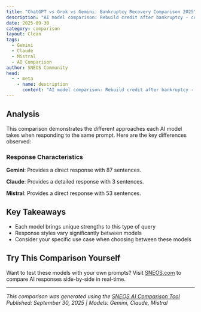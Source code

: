 ```yaml
---
title: "ChatGPT vs Grok vs Gemini: Bankruptcy Recovery Comparison 2025"
description: "AI model comparison: Rebuild credit after bankruptcy - complete recovery plan..."
date: 2025-09-30
category: comparison
layout: Clean
tags:
  - Gemini
  - Claude
  - Mistral
  - AI Comparison
author: SNEOS Community
head:
  - - meta
    - name: description
      content: "AI model comparison: Rebuild credit after bankruptcy - complete recovery plan..."
---
```


<ChatComparison
  title="ChatGPT vs Grok vs Gemini: Bankruptcy Recovery Comparison 2025"
  prompt="Rebuild credit after bankruptcy - complete recovery plan"
  :responses='{
    "Gemini": "Okay, let\u0027s craft a comprehensive credit recovery plan after bankruptcy.  This is a marathon, not a sprint, and requires patience, discipline, and consistent effort.  This plan is divided into phases, covering immediate actions, short-term strategies, medium-term goals, and long-term habits.\n\n**Important Disclaimer:** *I am an AI chatbot and cannot provide financial advice.  This is a general guide for informational purposes only.  Consult with a qualified financial advisor or credit counselor for personalized advice based on your specific situation.*\n\n**Phase 1: Immediate Post-Bankruptcy Actions (First 1-3 Months)**\n\n*   **1. Understand Your Credit Report:**\n    *   **Obtain a Copy:** Get free copies of your credit reports from all three major credit bureaus: Experian, Equifax, and TransUnion. You can do this at AnnualCreditReport.com. You are legally entitled to one free report from each bureau every 12 months.\n    *   **Review for Accuracy:** Carefully review each report.  Bankruptcy filings often cause errors.  Look for accounts listed incorrectly, balances shown as owing that were discharged in bankruptcy, or accounts not marked as included in bankruptcy.\n    *   **Dispute Errors:**  Immediately dispute any errors with each credit bureau *in writing*.  Provide supporting documentation (like your bankruptcy discharge paperwork).  They have a limited time (usually 30-45 days) to investigate and respond.\n*   **2. Manage Your Finances:**\n    *   **Create a Budget:**  A realistic budget is crucial.  Track your income and expenses.  Identify areas where you can cut back.  Use budgeting apps, spreadsheets, or even pen and paper.\n    *   **Build an Emergency Fund:**  Even a small emergency fund can prevent you from relying on credit when unexpected expenses arise.  Aim for at least $500 initially, then gradually work toward 3-6 months of living expenses.\n    *   **Pay Bills On Time, Every Time:** This is non-negotiable.  Set up automatic payments where possible to avoid late fees and negative marks on your credit report.\n*   **3. Protect Yourself from Predatory Lenders:**\n    *   **Be Wary of \u0022Guaranteed Credit\u0022 Offers:**  These often come with exorbitant interest rates and hidden fees.\n    *   **Avoid Payday Loans and Title Loans:** These are extremely expensive and can lead to a debt spiral.\n    *   **Research Any Lender Thoroughly:**  Check their reputation and read reviews before applying for any credit product.\n\n**Phase 2: Short-Term Strategies (3-12 Months)**\n\n*   **1. Secured Credit Cards:**\n    *   **Apply for a Secured Credit Card:** These cards require a cash deposit as collateral, making them easier to obtain with a bankruptcy on your record.  Look for cards that report to all three major credit bureaus.\n    *   **Use it Responsibly:**  Treat it like a debit card.  Charge small amounts each month (ideally less than 30% of your credit limit) and pay the balance in full *every month*.  Avoid cash advances.\n    *   **Graduate to an Unsecured Card:** After 6-12 months of responsible use, inquire about graduating to an unsecured credit card with the same issuer.\n*   **2. Credit-Builder Loans:**\n    *   **Explore Credit-Builder Loans:** These loans are specifically designed to help rebuild credit.  You make monthly payments, and the lender reports your payment history to the credit bureaus. Sometimes the loan is secured, and the proceeds are held in an account until you have paid the loan off.\n    *   **Check with Local Credit Unions and Community Banks:** They are often more willing to work with individuals with past credit challenges.\n*   **3. Become an Authorized User:**\n    *   **Ask a Trusted Friend or Family Member:** If you have a friend or family member with good credit, ask if they\u0027ll add you as an authorized user on their credit card.  Their positive payment history will be reflected on your credit report, helping to improve your score.  Make sure the card issuer reports authorized user activity to the credit bureaus.  Be aware this can impact their credit score negatively if you misuse it.\n\n**Phase 3: Medium-Term Goals (12-24 Months)**\n\n*   **1. Monitor Your Credit Regularly:**\n    *   **Continue to Check Your Credit Reports:**  Monitor your progress and ensure no new errors appear.\n    *   **Consider a Credit Monitoring Service:** These services can alert you to changes in your credit report, potentially identifying fraudulent activity early.  However, be aware that some are expensive.\n*   **2. Diversify Your Credit Portfolio:**\n    *   **Consider a Retail Credit Card:** Once you have a secured credit card and/or a credit-builder loan, consider applying for a retail credit card from a store you frequently shop at.  Again, use it responsibly and pay the balance in full each month.\n    *   **Avoid Applying for Too Many Cards at Once:** Multiple credit inquiries in a short period can negatively impact your credit score.\n*   **3. Maintain Low Credit Utilization:**\n    *   **Keep Your Credit Card Balances Low:** Aim to use no more than 30% of your available credit on any card. Ideally, keep it below 10%.  This shows lenders that you are responsible with credit.\n*   **4. Continue Paying All Bills On Time:**  This is critical for long-term credit health.\n\n**Phase 4: Long-Term Habits (24\u002B Months and Beyond)**\n\n*   **1. Responsible Credit Management:**\n    *   **Continue Using Credit Wisely:**  Don\u0027t overextend yourself.  Only charge what you can afford to pay back each month.\n    *   **Avoid Maxing Out Credit Cards:**  This is a red flag for lenders.\n*   **2.  Regular Financial Check-Ups:**\n    *   **Review Your Budget Regularly:**  Adjust your budget as your income and expenses change.\n    *   **Re-evaluate Your Credit Needs:**  As your credit improves, consider upgrading to cards with better rewards and lower interest rates.\n*   **3.  Save and Invest:**\n    *   **Prioritize Saving and Investing:**  Building wealth will give you financial security and reduce your reliance on credit.\n    *   **Consider Retirement Savings:**  Take advantage of employer-sponsored retirement plans and other investment options.\n\n**Key Considerations Throughout the Process:**\n\n*   **Time is Your Friend:** Credit recovery takes time. Don\u0027t get discouraged if you don\u0027t see results immediately.\n*   **Be Patient:**  Bankruptcy stays on your credit report for 7-10 years, but its impact lessens over time.\n*   **Stay Positive:**  Focus on making consistent progress and building good financial habits.\n*   **Seek Professional Help:**  Consider working with a non-profit credit counseling agency for personalized guidance and support. The National Foundation for Credit Counseling (NFCC) and the Association for Financial Counseling \u0026 Planning Education (AFCPE) are good resources.\n*   **Understand Credit Scoring Models:**  Learn about the factors that influence your credit score, such as payment history, credit utilization, length of credit history, and types of credit.\n*   **Beware of Credit Repair Scams:**  Legitimate credit repair companies can\u0027t guarantee results and can\u0027t remove accurate information from your credit report.\n\n**Addressing Potential Obstacles:**\n\n*   **High Interest Rates:** Expect to pay higher interest rates on credit cards and loans initially. As your credit improves, you can refinance or apply for better terms.\n*   **Limited Credit Options:** Your credit options may be limited at first. Start small and gradually expand your credit portfolio.\n*   **Emotional Challenges:**  Bankruptcy can be emotionally challenging. Seek support from friends, family, or a therapist if needed.\n\nBy following this comprehensive plan and staying committed to responsible financial habits, you can rebuild your credit and achieve your financial goals after bankruptcy. Good luck!\n",
    "Claude": "# Complete Credit Recovery Plan After Bankruptcy\n\n## Phase 1: Foundation Building (Months 1-6)\n\n### Immediate Actions\n- **Obtain your credit reports** from all three bureaus (Experian, Equifax, TransUnion)\n- **Verify bankruptcy discharge** appears correctly on reports\n- **Dispute any errors** such as debts showing as unpaid that were discharged\n- **Open a checking/savings account** if you don\u0027t have one\n- **Build emergency fund** (start with $500-1,000)\n\n### Initial Credit Products\n**Secured Credit Cards**\n- Apply for 1-2 secured cards (Capital One, Discover It Secured)\n- Put down $200-500 deposit\n- Use for small purchases (10-30% of limit)\n- Pay in full monthly\n\n**Credit Builder Loans**\n- Consider from credit unions or online lenders\n- Small amounts ($300-1,000)\n- Payment history helps rebuild credit\n\n## Phase 2: Active Rebuilding (Months 6-18)\n\n### Credit Management\n- **Monitor credit scores** monthly (use free services like Credit Karma)\n- **Keep utilization low** (under 10% ideally)\n- **Never miss payments** - set up autopay\n- **Gradually increase credit limits** on secured cards\n\n### Additional Credit Options\n- **Store credit cards** (easier approval, but watch interest rates)\n- **Authorized user status** (ask trusted family member)\n- **Gas or retail cards** with easier approval standards\n\n### Financial Habits\n- **Pay all bills on time** (utilities, rent, phone)\n- **Keep old accounts open** to build credit history length\n- **Diversify credit types** (cards, loans, etc.)\n\n## Phase 3: Expansion (Months 18-36)\n\n### Upgrading Credit\n- **Convert secured cards** to unsecured versions\n- **Apply for better credit cards** with rewards or lower rates\n- **Consider auto loans** if needed (helps credit mix)\n- **Explore credit unions** for better terms\n\n### Advanced Strategies\n- **Optimize credit utilization** across multiple cards\n- **Time applications strategically** (avoid too many inquiries)\n- **Build relationship with primary bank**\n- **Consider becoming an authorized user** on spouse\u0027s accounts\n\n## Phase 4: Full Recovery (Years 3-7\u002B)\n\n### Long-term Goals\n- **Achieve 700\u002B credit score**\n- **Qualify for prime interest rates**\n- **Access to premium credit products**\n- **Prepare for major purchases** (home, etc.)\n\n### Maintaining Good Credit\n- **Continue responsible usage patterns**\n- **Monitor credit regularly**\n- **Avoid old spending habits that led to bankruptcy**\n- **Build substantial emergency fund** (6 months expenses)\n\n## Timeline Expectations\n\n| Time Period | Expected Score Range | Available Credit Products |\n|-------------|---------------------|---------------------------|\n| 0-6 months | 450-550 | Secured cards, credit builder loans |\n| 6-18 months | 550-650 | Store cards, some unsecured cards |\n| 18-36 months | 600-700 | Better unsecured cards, auto loans |\n| 3\u002B years | 650-750\u002B | Premium cards, mortgages (with conditions) |\n\n## Key Success Factors\n\n### Non-Negotiables\n- **Pay everything on time, every time**\n- **Keep balances low**\n- **Be patient with the process**\n- **Don\u0027t repeat past financial mistakes**\n\n### Monitoring Tools\n- **Free credit reports** annually from AnnualCreditReport.com\n- **Free credit scores** from banks, cards, or apps\n- **Credit monitoring services** for alerts\n\n## Common Pitfalls to Avoid\n\n- Applying for too much credit too quickly\n- Maxing out secured credit cards\n- Missing payments during the rebuilding process\n- Closing old accounts once they become available\n- Falling into debt again before credit is fully rebuilt\n\n## Special Considerations\n\n### Chapter 7 vs Chapter 13\n- **Chapter 7**: Rebuilding can start immediately after discharge\n- **Chapter 13**: May be able to get credit during payment plan with court approval\n\n### Mortgage Considerations\n- **Conventional loans**: Typically 4 years after Chapter 7, 2 years after Chapter 13\n- **FHA loans**: 2 years after Chapter 7, 1 year after Chapter 13\n- **VA loans",
    "Mistral": "Rebuilding credit after bankruptcy involves a strategic and disciplined approach. Here\u0027s a complete recovery plan to help you improve your credit score and regain financial stability:\n\n### 1. **Understand Your Credit Report**\n   - **Obtain Your Credit Report:** Get a copy of your credit report from the three major credit bureaus (Equifax, Experian, and TransUnion). You can do this for free once a year at AnnualCreditReport.com.\n   - **Review for Errors:** Ensure all information is accurate. If there are errors, dispute them with the credit bureaus.\n\n### 2. **Create a Budget**\n   - **Track Income and Expenses:** Use a budgeting tool or app to monitor your spending and ensure you are living within your means.\n   - **Set Financial Goals:** Determine short-term and long-term financial goals to stay motivated.\n\n### 3. **Build an Emergency Fund**\n   - **Start Small:** Aim to save at least $500 initially.\n   - **Grow Over Time:** Gradually increase your savings to cover 3-6 months of living expenses.\n\n### 4. **Open a Secured Credit Card**\n   - **Choose Wisely:** Look for a secured credit card with no annual fee and a low deposit requirement.\n   - **Use Responsibly:** Make small purchases and pay off the balance in full each month to avoid interest charges.\n\n### 5. **Consider a Credit-Builder Loan**\n   - **Understand the Terms:** These loans are designed to help you build credit. The loan amount is held in a savings account and released to you once you\u0027ve made all the payments.\n   - **Make Timely Payments:** Ensure all payments are made on time to build a positive payment history.\n\n### 6. **Pay All Bills on Time**\n   - **Set Up Automatic Payments:** Use auto-pay for recurring bills to avoid missed payments.\n   - **Monitor Due Dates:** Keep a calendar or use reminders to ensure you never miss a payment.\n\n### 7. **Limit New Credit Applications**\n   - **Avoid Multiple Inquiries:** Each new credit application can temporarily lower your credit score.\n   - **Focus on Quality Over Quantity:** Aim for a few well-managed credit accounts rather than many.\n\n### 8. **Monitor Your Credit Score**\n   - **Use Credit Monitoring Services:** Services like Credit Karma or Credit Sesame can help you track your progress.\n   - **Check Regularly:** Review your credit score and report at least once a quarter to ensure accuracy and progress.\n\n### 9. **Educate Yourself on Financial Literacy**\n   - **Read Books and Articles:** Learn about personal finance, budgeting, and credit management.\n   - **Attend Workshops:** Participate in financial literacy workshops or webinars.\n\n### 10. **Seek Professional Help**\n   - **Credit Counseling:** Consider working with a non-profit credit counseling agency for personalized advice.\n   - **Financial Advisor:** Consult a financial advisor for long-term planning and investment strategies.\n\n### 11. **Rebuild Credit with Installment Loans**\n   - **Auto Loans:** If you need a car, consider an auto loan. Ensure you can afford the payments and make them on time.\n   - **Student Loans:** If you are a student, federal student loans can help build credit if managed responsibly.\n\n### 12. **Avoid High-Interest Loans**\n   - **Payday Loans:** Avoid these at all costs due to their high interest rates and fees.\n   - **Title Loans:** Similarly, avoid title loans as they can lead to a cycle of debt.\n\n### 13. **Stay Patient and Persistent**\n   - **Time Heals:** Rebuilding credit takes time. Stay committed to your plan and be patient.\n   - **Celebrate Milestones:** Acknowledge and celebrate small victories to stay motivated.\n\n### 14. **Maintain a Positive Attitude**\n   - **Stay Positive:** Focus on the progress you\u0027ve made rather than the setbacks.\n   - **Seek Support:** Join support groups or forums for people rebuilding credit after bankruptcy.\n\n### 15. **Regularly Review and Adjust Your Plan**\n   - **Assess Progress:** Periodically review your financial situation and adjust your plan as needed.\n   - **Stay Flexible:** Be open to new strategies and opportunities to improve your credit.\n\nBy following this comprehensive plan, you can gradually rebuild your credit and achieve financial stability after bankruptcy."
  }'
  published-date="13:12"
/>

## Analysis

This comparison demonstrates the different approaches each AI model takes when responding to the same prompt. Here are the key differences observed:

### Response Characteristics

**Gemini**: Provides a direct response with 87 sentences. 

**Claude**: Provides a detailed response with 3 sentences. 

**Mistral**: Provides a direct response with 53 sentences. 

## Key Takeaways

- Each model brings unique strengths to this type of query
- Response styles vary significantly between models
- Consider your specific use case when choosing between these models

## Try This Comparison Yourself

Want to test these models with your own prompts? Visit [SNEOS.com](https://sneos.com) to compare AI responses side-by-side in real-time.

---

*This comparison was generated using the [SNEOS AI Comparison Tool](https://sneos.com)*
*Published: September 30, 2025 | Models: Gemini, Claude, Mistral*
